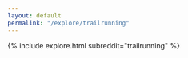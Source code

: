 ```yaml
---
layout: default
permalink: "/explore/trailrunning"
---
```


{% include explore.html subreddit="trailrunning" %}
